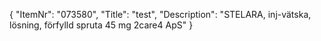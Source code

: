 {
  "ItemNr": "073580",
  "Title": "test",
  "Description": "STELARA, inj-vätska, lösning, förfylld spruta 45 mg 2care4 ApS"
}